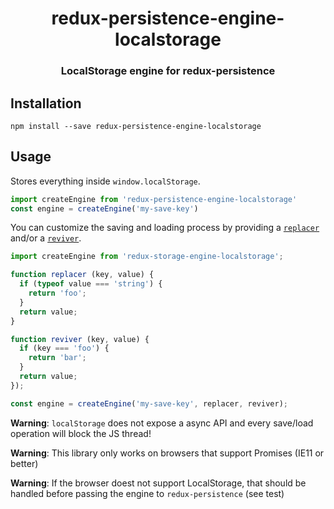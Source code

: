 <h1 align="center" style="border-bottom: none;">redux-persistence-engine-localstorage</h1>
<h3 align="center">LocalStorage engine for redux-persistence</h3>

## Installation

    npm install --save redux-persistence-engine-localstorage

## Usage

Stores everything inside `window.localStorage`.

```js
import createEngine from 'redux-persistence-engine-localstorage'
const engine = createEngine('my-save-key')
```

You can customize the saving and loading process by providing a [`replacer`](https://developer.mozilla.org/en-US/docs/Web/JavaScript/Reference/Global_Objects/JSON/stringify#The_replacer_parameter) and/or a [`reviver`](https://developer.mozilla.org/en-US/docs/Web/JavaScript/Reference/Global_Objects/JSON/parse#Using_the_reviver_parameter).

```js
import createEngine from 'redux-storage-engine-localstorage';

function replacer (key, value) {
  if (typeof value === 'string') {
    return 'foo';
  }
  return value;
}

function reviver (key, value) {
  if (key === 'foo') {
    return 'bar';
  }
  return value;
});

const engine = createEngine('my-save-key', replacer, reviver);
```

**Warning**: `localStorage` does not expose a async API and every save/load
operation will block the JS thread!

**Warning**: This library only works on browsers that support Promises (IE11 or better)

**Warning**: If the browser doest not support LocalStorage, that should be handled before passing the engine to `redux-persistence` (see test)
